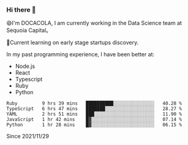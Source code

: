 ### Hi there 👋

<!--
**fengliu222/fengliu222** is a ✨ _special_ ✨ repository because its `README.md` (this file) appears on your GitHub profile.

Here are some ideas to get you started:

- 🔭 I’m currently working on ...
- 🌱 I’m currently learning ...
- 👯 I’m looking to collaborate on ...
- 🤔 I’m looking for help with ...
- 💬 Ask me about ...
- 📫 How to reach me: ...
- 😄 Pronouns: ...
- ⚡ Fun fact: ...
-->

😄I'm DOCACOLA, I am currently working in the Data Science team at Sequoia Capital。

🌱Current learning on early stage startups discovery.

In my past programming experience, I have been better at:
- Node.js
- React
- Typescript
- Ruby
- Python



<!--START_SECTION:waka-->
```text
Ruby         9 hrs 39 mins   ██████████░░░░░░░░░░░░░░░   40.28 % 
TypeScript   6 hrs 47 mins   ███████░░░░░░░░░░░░░░░░░░   28.27 % 
YAML         2 hrs 51 mins   ███░░░░░░░░░░░░░░░░░░░░░░   11.90 % 
JavaScript   1 hr 42 mins    █▓░░░░░░░░░░░░░░░░░░░░░░░   07.14 % 
Python       1 hr 28 mins    █▓░░░░░░░░░░░░░░░░░░░░░░░   06.15 % 
```
<!--END_SECTION:waka-->
Since 2021/11/29
